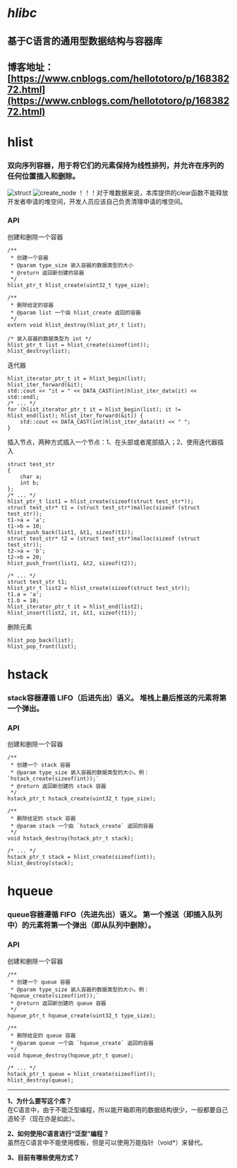 <!--
 * @Author: totoro huangjian921@outlook.com
 * @Date: 2022-10-26 00:17:22
 * @FilePath: /hlibc/README.md
 * @Description: None
 * @other: None
-->
# ***hlibc***
## 基于C语言的通用型数据结构与容器库
博客地址：[https://www.cnblogs.com/hellototoro/p/16838272.html](https://www.cnblogs.com/hellototoro/p/16838272.html)
---

# **hlist**
### 双向序列容器，用于将它们的元素保持为线性排列，并允许在序列的任何位置插入和删除。

![struct](https://img2022.cnblogs.com/blog/1121656/202210/1121656-20221029111424718-370591967.jpg)
![create_node](https://img2022.cnblogs.com/blog/1121656/202210/1121656-20221029111452581-1489188669.jpg)
！！！对于堆数据来说，本库提供的clear函数不能释放开发者申请的堆空间，开发人员应该自己负责清理申请的堆空间。

### API 
创建和删除一个容器
```
/**
 * 创建一个容器
 * @param type_size 装入容器的数据类型的大小
 * @return 返回新创建的容器
 */
hlist_ptr_t hlist_create(uint32_t type_size);

/**
 * 删除给定的容器
 * @param list 一个由 hlist_create 返回的容器
 */
extern void hlist_destroy(hlist_ptr_t list);

/* 装入容器的数据类型为 int */
hlist_ptr_t list = hlist_create(sizeof(int));
hlist_destroy(list);
```
迭代器
```
hlist_iterator_ptr_t it = hlist_begin(list);
hlist_iter_forward(&it);
std::cout << "it = " << DATA_CAST(int)hlist_iter_data(it) << std::endl;
/* ... */
for (hlist_iterator_ptr_t it = hlist_begin(list); it != hlist_end(list); hlist_iter_forward(&it)) {
    std::cout << DATA_CAST(int)hlist_iter_data(it) << " ";
}
```
插入节点，两种方式插入一个节点：1、在头部或者尾部插入；2、使用迭代器插入
```
struct test_str
{
    char a;
    int b;
};
/* ... */
hlist_ptr_t list1 = hlist_create(sizeof(struct test_str*));
struct test_str* t1 = (struct test_str*)malloc(sizeof (struct test_str));
t1->a = 'a';
t1->b = 10;
hlist_push_back(list1, &t1, sizeof(t1));
struct test_str* t2 = (struct test_str*)malloc(sizeof (struct test_str));
t2->a = 'b';
t2->b = 20;
hlist_push_front(list1, &t2, sizeof(t2));

/* ... */
struct test_str t1;
hlist_ptr_t list2 = hlist_create(sizeof(struct test_str));
t1.a = 'a';
t1.b = 10;
hlist_iterator_ptr_t it = hlist_end(list2);
hlist_insert(list2, it, &t1, sizeof(t1));
```
删除元素
```
hlist_pop_back(list);
hlist_pop_front(list);
```

# **hstack**
### stack容器遵循 LIFO（后进先出）语义。 堆栈上最后推送的元素将第一个弹出。
### API 
创建和删除一个容器
```
/**
 * 创建一个 stack 容器
 * @param type_size 装入容器的数据类型的大小。例：`hstack_create(sizeof(int));`
 * @return 返回新创建的 stack 容器
 */
hstack_ptr_t hstack_create(uint32_t type_size);

/**
 * 删除给定的 stack 容器
 * @param stack 一个由 `hstack_create` 返回的容器
 */
void hstack_destroy(hstack_ptr_t stack);

/* ... */
hstack_ptr_t stack = hlist_create(sizeof(int));
hlist_destroy(stack);
```

# **hqueue**
### queue容器遵循 FIFO（先进先出）语义。 第一个推送（即插入队列中）的元素将第一个弹出（即从队列中删除）。
### API 
创建和删除一个容器
```
/**
 * 创建一个 queue 容器
 * @param type_size 装入容器的数据类型的大小。例：`hqueue_create(sizeof(int));`
 * @return 返回新创建的 queue 容器
 */
hqueue_ptr_t hqueue_create(uint32_t type_size);

/**
 * 删除给定的 queue 容器
 * @param queue 一个由 `hqueue_create` 返回的容器
 */
void hqueue_destroy(hqueue_ptr_t queue);

/* ... */
hstack_ptr_t queue = hlist_create(sizeof(int));
hlist_destroy(queue);
```

---

**1、为什么要写这个库？**<br>
在C语言中，由于不能泛型编程，所以能开箱即用的数据结构很少，一般都要自己造轮子（现在亦是如此）。

**2、如何使用*C*语言进行“泛型”编程？**<br>
虽然在C语言中不能使用模板，但是可以使用万能指针（void*）来替代。

**3、目前有哪些使用方式？**
